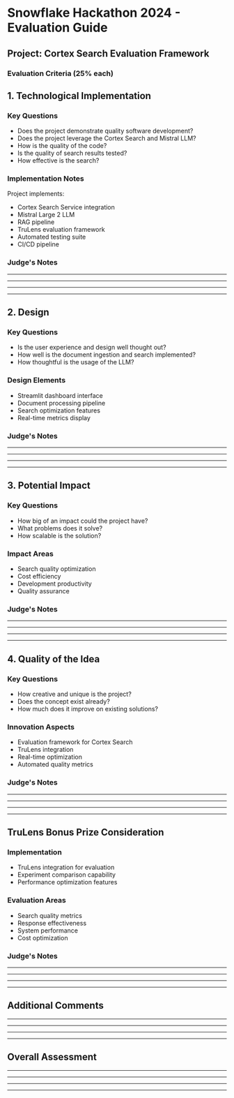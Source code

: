 # Snowflake Hackathon 2024 - Evaluation Guide

## Project: Cortex Search Evaluation Framework

### Evaluation Criteria (25% each)

## 1. Technological Implementation

### Key Questions
- Does the project demonstrate quality software development?
- Does the project leverage the Cortex Search and Mistral LLM?
- How is the quality of the code?
- Is the quality of search results tested?
- How effective is the search?

### Implementation Notes
Project implements:
- Cortex Search Service integration
- Mistral Large 2 LLM
- RAG pipeline
- TruLens evaluation framework
- Automated testing suite
- CI/CD pipeline

### Judge's Notes
_____________________________________________________
_____________________________________________________
_____________________________________________________
_____________________________________________________

## 2. Design

### Key Questions
- Is the user experience and design well thought out?
- How well is the document ingestion and search implemented?
- How thoughtful is the usage of the LLM?

### Design Elements
- Streamlit dashboard interface
- Document processing pipeline
- Search optimization features
- Real-time metrics display

### Judge's Notes
_____________________________________________________
_____________________________________________________
_____________________________________________________
_____________________________________________________

## 3. Potential Impact

### Key Questions
- How big of an impact could the project have?
- What problems does it solve?
- How scalable is the solution?

### Impact Areas
- Search quality optimization
- Cost efficiency
- Development productivity
- Quality assurance

### Judge's Notes
_____________________________________________________
_____________________________________________________
_____________________________________________________
_____________________________________________________

## 4. Quality of the Idea

### Key Questions
- How creative and unique is the project?
- Does the concept exist already?
- How much does it improve on existing solutions?

### Innovation Aspects
- Evaluation framework for Cortex Search
- TruLens integration
- Real-time optimization
- Automated quality metrics

### Judge's Notes
_____________________________________________________
_____________________________________________________
_____________________________________________________
_____________________________________________________

## TruLens Bonus Prize Consideration

### Implementation
- TruLens integration for evaluation
- Experiment comparison capability
- Performance optimization features

### Evaluation Areas
- Search quality metrics
- Response effectiveness
- System performance
- Cost optimization

### Judge's Notes
_____________________________________________________
_____________________________________________________
_____________________________________________________
_____________________________________________________

## Additional Comments
_____________________________________________________
_____________________________________________________
_____________________________________________________
_____________________________________________________

## Overall Assessment
_____________________________________________________
_____________________________________________________
_____________________________________________________
_____________________________________________________
